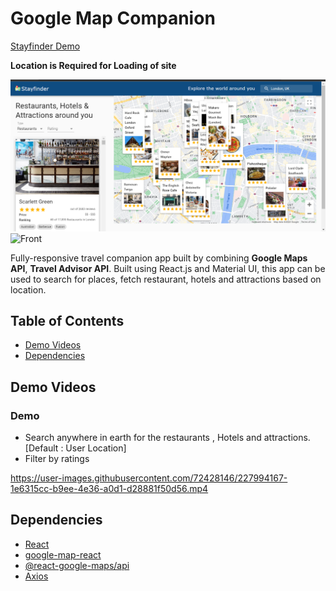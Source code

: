 # Google Map Companion
[Stayfinder Demo](https://stayfinder-explore.netlify.app/)

**Location is Required for Loading of site**

![FrontPage](assets/Front.png)
<img width="959" alt="Front" src="https://user-images.githubusercontent.com/72428146/229586410-e430acfa-b493-475e-be32-5d1745d026cf.png">

Fully-responsive travel companion app built by combining **Google Maps API**, **Travel Advisor API**. Built using React.js and Material UI, this app can be used to search for places, fetch restaurant, hotels and attractions based on location.

## Table of Contents
- [Demo Videos](#demo-videos)
- [Dependencies](#dependencies)


## Demo Videos

### Demo
- Search anywhere in earth for the restaurants , Hotels and attractions. [Default : User Location]
- Filter by ratings


https://user-images.githubusercontent.com/72428146/227994167-1e6315cc-b9ee-4e36-a0d1-d28881f50d56.mp4






## Dependencies
- [React](https://reactjs.org/)
- [google-map-react](https://github.com/google-map-react/google-map-react)
- [@react-google-maps/api](https://react-google-maps-api-docs.netlify.app/)
- [Axios](https://axios-http.com/docs/intro)

<!---Technologies used: React.js, HTML/CSS, JavaScript, Node.js, and Material-UI library
App Functions:
-Utilizes Google Maps API for geolocation and map features
-Enables users to search for places based on location
-Uses specialized Rapid APIs to fetch information about restaurants, hotels, and attractions near the location
-Allows data filtering to display relevant information based on user preferences
-Provides an advanced Travel Advisor App experience for users
Key Features:
-Utilizes the latest technologies to provide a seamless user experience
-Provides relevant and accurate information about nearby places
-Offers users a personalized travel planning experience
Benefits:
-Users can easily plan and organize their trips with the help of the app
-The app provides up-to-date and accurate information, saving users time and effort
-The app's advanced features make it the best travel maps application available on the internet--->
